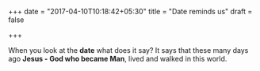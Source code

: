 +++
date = "2017-04-10T10:18:42+05:30"
title = "Date reminds us"
draft = false

+++

When you look at the **date** what does it say?
It says that these many days ago **Jesus - God who became Man**, lived and walked in this world. 
